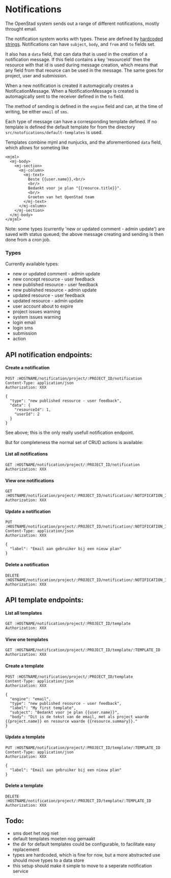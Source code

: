 # Notifications

The OpenStad system sends out a range of different notifications, mostly throught email.

The notification system works with types. These are defined by [hardcoded strings](#types).
Notifications can have `subject`, `body`, and `from` and `to` fields set.

It also has a `data` field, that can data that is used in the creation of a notification message. If this field contains a key 'resourceId' then the resource with that id is used during message creation, which means that any field from that reource can be used in the message. The same goes for project, user and submission.

When a new notification is created it automagically creates a NotificationMessage. When a NotificationMessage is created is automagically sent to the receiver defined in the `to` field.

The method of sending is defined in the `engine` field and can, at the time of writing, be either `email` of `sms`.

Each type of message can have a corresponding template defined. If no template is defined the default template for from the directory `src/notofications/default-templates` is used.

Templates combine mjml and nunjucks, and the aforementioned `data` field, which allows for someting like

```
<mjml>
  <mj-body>
    <mj-section>
      <mj-column>
        <mj-text>
          Beste {{user.name}},<br/>
          <br/>
          Bedankt voor je plan "{{reource.title}}".
          <br/>
          Groeten van het OpenStad team
        </mj-text>
      </mj-column>
    </mj-section>
  </mj-body>
</mjml>
```

Note: some types (currently 'new or updated comment - admin update') are saved with status queued; the above message creating and sending is then done from a cron job.

### Types

Currently available types:
- new or updated comment - admin update
- new concept resource - user feedback
- new published resource - user feedback
- new published resource - admin update
- updated resource - user feedback
- updated resource - admin update
- user account about to expire
- project issues warning
- system issues warning
- login email
- login sms
- submission
- action

## API notification endpoints:

#### Create a notification
```
POST :HOSTNAME/notification/project/:PROJECT_ID/notification
Content-Type: application/json
Authorization: XXX

{
  "type": "new published resource - user feedback",
  "data": {
    "resourceId": 1,
    "userId": 2
  }
}
```

See above; this is the only really usefull notification endpoint.

But for completeness the normal set of CRUD actions is available:

#### List all notifications
```
GET :HOSTNAME/notification/project/:PROJECT_ID/notification
Authorization: XXX
```

#### View one notifications
```
GET :HOSTNAME/notification/project/:PROJECT_ID/notification/:NOTIFICATION_ID
Authorization: XXX
```

#### Update a notification
```
PUT :HOSTNAME/notification/project/:PROJECT_ID/notification/:NOTIFICATION_ID
Content-Type: application/json
Authorization: XXX

{
  "label": "Email aan gebruiker bij een nieuw plan"
}

```

#### Delete a notification
```
DELETE :HOSTNAME/notification/project/:PROJECT_ID/notification/:NOTIFICATION_ID
Authorization: XXX
```




## API template endpoints:

#### List all templates
```
GET :HOSTNAME/notification/project/:PROJECT_ID/template
Authorization: XXX
```

#### View one templates
```
GET :HOSTNAME/notification/project/:PROJECT_ID/template/:TEMPLATE_ID
Authorization: XXX
```

#### Create a template
```
POST :HOSTNAME/notification/project/:PROJECT_ID/template
Content-Type: application/json
Authorization: XXX

{
  "engine": "email",
  "type": "new published resource - user feedback",
  "label": "My first template",
  "subject": "Bedankt voor je plan {{user.name}}",
  "body": "Dit is de tekst van de email, met als project waarde {{project.name}} en resource waarde {{resource.summary}}."
}
```

#### Update a template
```
PUT :HOSTNAME/notification/project/:PROJECT_ID/template/:TEMPLATE_ID
Content-Type: application/json
Authorization: XXX

{
  "label": "Email aan gebruiker bij een nieuw plan"
}

```

#### Delete a template
```
DELETE :HOSTNAME/notification/project/:PROJECT_ID/template/:TEMPLATE_ID
Authorization: XXX
```

## Todo:
- sms doet het nog niet
- default templates moeten nog gemaakt
- the dir for default templates could be configurable, to facilitate easy replacement
- types are hardcoded, which is fine for now, but a more abstracted use should move types to a data store
- this setup should make it simple to move to a seperate notification service
